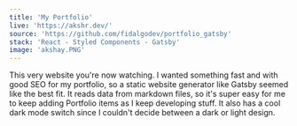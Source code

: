 ```yaml
---
title: 'My Portfolio'
live: 'https://akshr.dev/'
source: 'https://github.com/fidalgodev/portfolio_gatsby'
stack: 'React - Styled Components - Gatsby'
image: 'akshay.PNG'
---
```


This very website you're now watching. I wanted something fast and with good SEO for my portfolio, so a static website generator like Gatsby seemed like the best fit. It reads data from markdown files, so it's super easy for me to keep adding Portfolio items as I keep developing stuff. It also has a cool dark mode switch since I couldn't decide between a dark or light design.

